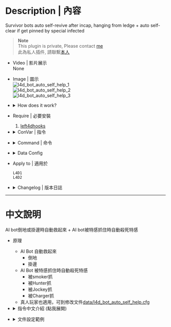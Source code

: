 # Description | 內容
Survivor bots auto self-revive after incap, hanging from ledge + auto self-clear if get pinned by special infected

> __Note__ <br/>
This plugin is private, Please contact [me](https://github.com/fbef0102/Game-Private_Plugin#私人插件列表-private-plugins-list)<br/>
此為私人插件, 請聯繫[本人](https://github.com/fbef0102/Game-Private_Plugin#私人插件列表-private-plugins-list)

* Video | 影片展示
<br/>None

* Image | 圖示
	<br/>![l4d_bot_auto_self_help_1](image/l4d_bot_auto_self_help_1.gif)
	<br/>![l4d_bot_auto_self_help_2](image/l4d_bot_auto_self_help_2.gif)
	<br/>![l4d_bot_auto_self_help_3](image/l4d_bot_auto_self_help_3.gif)

* <details><summary>How does it work?</summary>

	* Survivor bots auto self-revive
		* Incap
		* Hanging from ledge
	* Survivor bots auto self-clear if get pinned by special infected
		* Smoker's tongue grabs the bot
		* Hunter pounces the bot
		* Jockey rides the bot
		* Charger carries the bot
	* Apply to real survivor player, all settings in [data/l4d_bot_auto_self_help.cfg](data/l4d_bot_auto_self_help.cfg)
</details>

* Require | 必要安裝
	1. [left4dhooks](https://forums.alliedmods.net/showthread.php?t=321696)

* <details><summary>ConVar | 指令</summary>

	* cfg/sourcemod/l4d_bot_auto_self_help.cfg
		```php
		// 0=Plugin off, 1=Plugin on.
		l4d_bot_auto_self_help_enable "1"
		```
</details>

* <details><summary>Command | 命令</summary>

	None
</details>

* <details><summary>Data Config</summary>

	* [data/l4d_bot_auto_self_help.cfg](data/l4d_bot_auto_self_help.cfg)
		> Manual in this file, click for more details...
</details>

* Apply to | 適用於
	```
	L4D1
	L4D2
	```

* <details><summary>Changelog | 版本日誌</summary>

	* v1.0 (2024-11-15)
		* Initial Release
</details>

- - - -
# 中文說明
AI bot倒地或掛邊時自動救起來 + AI bot被特感抓住時自動殺死特感

* 原理
	* AI Bot 自動救起來
		* 倒地
		* 掛邊
	* AI Bot 被特感抓住時自動殺死特感
		* 被smoker抓
		* 被Hunter抓
		* 被Jockey抓
		* 被Charger抓
	* 真人玩家也適用，可到修改文件[data/l4d_bot_auto_self_help.cfg](data/l4d_bot_auto_self_help.cfg)

* <details><summary>指令中文介紹 (點我展開)</summary>

	* cfg/sourcemod/l4d_bot_auto_self_help.cfg
		```php
		// 0=關閉插件, 1=啟動插件
		l4d_bot_auto_self_help_enable "1"
		```
</details>

* <details><summary>文件設定範例</summary>

	* [data/l4d_bot_auto_self_help.cfg](data/l4d_bot_auto_self_help.cfg)
		> 內有中文說明，可點擊查看
</details>
